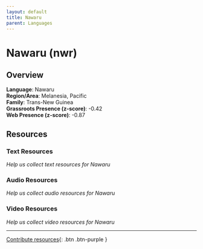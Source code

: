 ```yaml
---
layout: default
title: Nawaru
parent: Languages
---
```


# Nawaru (nwr)

## Overview

**Language**: Nawaru  
**Region/Area**: Melanesia, Pacific  
**Family**: Trans-New Guinea  
**Grassroots Presence (z-score)**: -0.42  
**Web Presence (z-score)**: -0.87  

## Resources

### Text Resources
*Help us collect text resources for Nawaru*

### Audio Resources
*Help us collect audio resources for Nawaru*

### Video Resources
*Help us collect video resources for Nawaru*

---

[Contribute resources](https://forms.office.com/e/1SfLJx3u1r){: .btn .btn-purple }
